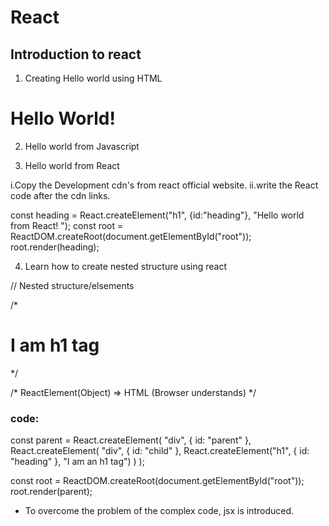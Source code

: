 # React

## Introduction to react

1. Creating Hello world using HTML 
<div id="container">
        <h1>Hello World!</h1>
</div>


2. Hello world from Javascript
    <div id="root">
            
    </div>
    <script>
        const heading = document.createElement("h1");
        heading.innerHTML = "Hello World from JavaScript!";
        const root = document.getElementById("root");
        root.appendChild(heading);
    </script>


3. Hello world from React

i.Copy the Development cdn's from react official website.
ii.write the React code after the cdn links.

<div id="root">

</div>


const heading = React.createElement("h1", {id:"heading"}, "Hello world from React! ");
const root = ReactDOM.createRoot(document.getElementById("root"));
root.render(heading);


4. Learn how to create nested structure using react 

// Nested structure/elsements

/* 
    <div id="parent">
        <div id="child">
            <h1 id="heading">I am h1 tag</h1>
        </div>
    </div>
*/

/* 
    ReactElement(Object) => HTML (Browser understands)
*/

### code:
const parent = React.createElement(
  "div",
  { id: "parent" },
  React.createElement(
    "div",
    { id: "child" },
    React.createElement("h1", { id: "heading" }, "I am an h1 tag")
  )
);

const root = ReactDOM.createRoot(document.getElementById("root"));
root.render(parent);

- To overcome the problem of the complex code, jsx is introduced.
